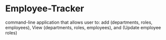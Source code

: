 # Employee-Tracker
command-line application that allows user to: add (departments, roles, employees), View (departments, roles, employees), and (Update employee roles)
